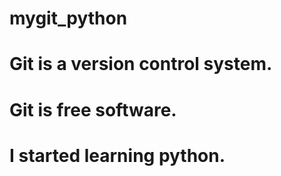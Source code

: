 # mygit_python
# Git is a version control system.
# Git is free software.
# I started learning python.
